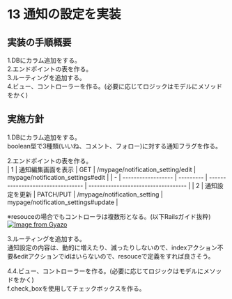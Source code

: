# 13 通知の設定を実装  
## 実装の手順概要  
1.DBにカラム追加をする。  
2.エンドポイントの表を作る。  
3.ルーティングを追加する。  
4.ビュー、コントローラーを作る。(必要に応じてロジックはモデルにメソッドをかく)  

## 実施方針  
1.DBにカラム追加をする。  
boolean型で3種類(いいね、コメント、フォロー)に対する通知フラグを作る。  

2.エンドポイントの表を作る。  
| 1 | 通知編集画面を表示 | GET       | /mypage/notification_setting/edit | mypage/notification_settings#edit   |
| - | ------------------ | --------- | --------------------------------- | ----------------------------------- |
| 2 | 通知設定を更新     | PATCH/PUT | /mypage/notification_setting      | mypage/notification_settings#update |

※resouceの場合でもコントローラは複数形となる。(以下Railsガイド抜粋)  
[![Image from Gyazo](https://i.gyazo.com/c76b9c21d1067f1dc9c506f4e5496f44.png)](https://gyazo.com/c76b9c21d1067f1dc9c506f4e5496f44)

3.ルーティングを追加する。  
通知設定の内容は、動的に増えたり、減ったりしないので、indexアクション不要&editアクションでidはいらないので、resouceで定義をすれば良さそう。  

4.4.ビュー、コントローラーを作る。(必要に応じてロジックはモデルにメソッドをかく)  
f.check_boxを使用してチェックボックスを作る。  


